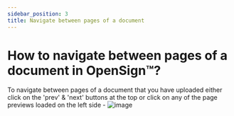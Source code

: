 ```yaml
---
sidebar_position: 3
title: Navigate between pages of a document
---
```


# How to navigate between pages of a document in OpenSign™?

To navigate between pages of a document that you have uploaded either click on the 'prev' & 'next' buttons at the top or click on any of the page previews loaded on the left side -
![image](https://github.com/OpenSignLabs/OpenSign/assets/5486116/658c1bbc-84af-4dca-a12b-54071c236260)
